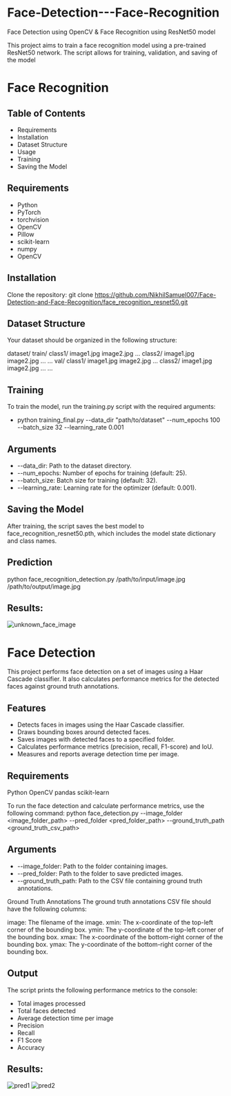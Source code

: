 # Face-Detection---Face-Recognition
Face Detection using OpenCV &amp; Face Recognition using ResNet50 model

This project aims to train a face recognition model using a pre-trained ResNet50 network. The script allows for training, validation, and saving of the model
# Face Recognition
## Table of Contents
 - Requirements
 - Installation
 - Dataset Structure
 - Usage
 - Training
 - Saving the Model

## Requirements

- Python
- PyTorch
- torchvision
- OpenCV
- Pillow
- scikit-learn
- numpy
- OpenCV

## Installation
Clone the repository:
git clone https://github.com/NikhilSamuel007/Face-Detection-and-Face-Recognition/face_recognition_resnet50.git

## Dataset Structure
Your dataset should be organized in the following structure:

dataset/
    train/
        class1/
            image1.jpg
            image2.jpg
            ...
        class2/
            image1.jpg
            image2.jpg
            ...
        ...
    val/
        class1/
            image1.jpg
            image2.jpg
            ...
        class2/
            image1.jpg
            image2.jpg
            ...
        ...

## Training
To train the model, run the training.py script with the required arguments:
- python training_final.py --data_dir "path/to/dataset" --num_epochs 100 --batch_size 32 --learning_rate 0.001

## Arguments
- --data_dir: Path to the dataset directory.
- --num_epochs: Number of epochs for training (default: 25).
- --batch_size: Batch size for training (default: 32).
- --learning_rate: Learning rate for the optimizer (default: 0.001).

## Saving the Model
After training, the script saves the best model to face_recognition_resnet50.pth, which includes the model state dictionary and class names.

## Prediction
python face_recognition_detection.py /path/to/input/image.jpg /path/to/output/image.jpg

## Results:
![unknown_face_image](https://github.com/user-attachments/assets/75854126-db15-49b7-b214-89c03c8c6b67)

# Face Detection

This project performs face detection on a set of images using a Haar Cascade classifier. It also calculates performance metrics for the detected faces against ground truth annotations.

## Features
- Detects faces in images using the Haar Cascade classifier.
- Draws bounding boxes around detected faces.
- Saves images with detected faces to a specified folder.
- Calculates performance metrics (precision, recall, F1-score) and IoU.
- Measures and reports average detection time per image.

## Requirements
Python
OpenCV
pandas
scikit-learn

To run the face detection and calculate performance metrics, use the following command:
python face_detection.py --image_folder <image_folder_path> --pred_folder <pred_folder_path> --ground_truth_path <ground_truth_csv_path>

## Arguments
- --image_folder: Path to the folder containing images.
- --pred_folder: Path to the folder to save predicted images.
- --ground_truth_path: Path to the CSV file containing ground truth annotations.

Ground Truth Annotations
The ground truth annotations CSV file should have the following columns:

image: The filename of the image.
xmin: The x-coordinate of the top-left corner of the bounding box.
ymin: The y-coordinate of the top-left corner of the bounding box.
xmax: The x-coordinate of the bottom-right corner of the bounding box.
ymax: The y-coordinate of the bottom-right corner of the bounding box.

## Output
The script prints the following performance metrics to the console:
- Total images processed
- Total faces detected
- Average detection time per image
- Precision
- Recall
- F1 Score
- Accuracy

## Results: 
![pred1](https://github.com/user-attachments/assets/274c8e07-3ff5-401b-b6b6-d591d46a5f9a)
![pred2](https://github.com/user-attachments/assets/05bde3e6-b8af-469c-878b-b32649e6eeba)
